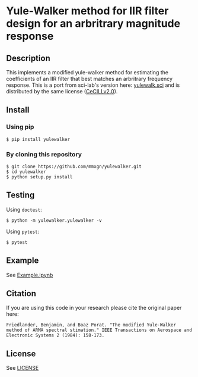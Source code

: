 # Yule-Walker method for IIR filter design for an arbritrary magnitude response

## Description

This implements a modified yule-walker method for estimating the coefficients of an IIR filter that best matches an arbritrary frequency response. This is a port
from sci-lab's version here: [yulewalk.sci](https://github.com/scilab/scilab/blob/master/scilab/modules/signal_processing/macros/yulewalk.sci) and is distributed by
the same license ([CeCILLv2.0](https://opensource.org/licenses/CECILL-2.1)).

## Install

### Using pip

```
$ pip install yulewalker
```

### By cloning this repository

```
$ git clone https://github.com/mmxgn/yulewalker.git
$ cd yulewalker
$ python setup.py install
```

## Testing

Using `doctest`:
```
$ python -m yulewalker.yulewalker -v
```

Using `pytest`:
```
$ pytest
```

## Example

See [Example.ipynb](Example.ipynb)


## Citation

If you are using this code in your research please cite the original paper here:
```
Friedlander, Benjamin, and Boaz Porat. "The modified Yule-Walker method of ARMA spectral stimation." IEEE Transactions on Aerospace and Electronic Systems 2 (1984): 158-173.
```

## License

See [LICENSE](LICENSE)
